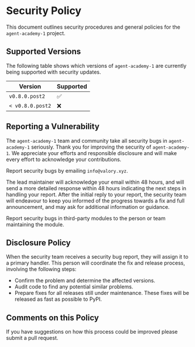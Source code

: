 # Security Policy

This document outlines security procedures and general policies for the `agent-academy-1` project.

## Supported Versions

The following table shows which versions of `agent-academy-1` are currently being supported with security updates.

| Version          | Supported          |
|------------------| ------------------ |
| `v0.8.0.post2`   | :white_check_mark: |
| `< v0.8.0.post2` | :x:                |

## Reporting a Vulnerability

The `agent-academy-1` team and community take all security bugs in `agent-academy-1` seriously. Thank you for improving the security of `agent-academy-1`. We appreciate your efforts and responsible disclosure and will make every effort to acknowledge your contributions.

Report security bugs by emailing `info@valory.xyz`.

The lead maintainer will acknowledge your email within 48 hours, and will send a more detailed response within 48 hours indicating the next steps in handling your report. After the initial reply to your report, the security team will endeavour to keep you informed of the progress towards a fix and full announcement, and may ask for additional information or guidance.

Report security bugs in third-party modules to the person or team maintaining the module.

## Disclosure Policy

When the security team receives a security bug report, they will assign it to a primary handler. This person will coordinate the fix and release process, involving the following steps:

- Confirm the problem and determine the affected versions.
- Audit code to find any potential similar problems.
- Prepare fixes for all releases still under maintenance. These fixes will be released as fast as possible to PyPI.

## Comments on this Policy

If you have suggestions on how this process could be improved please submit a pull request.
